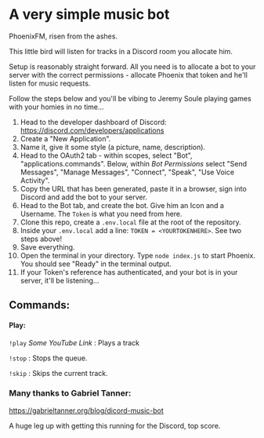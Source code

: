 # A very simple music bot
PhoenixFM, risen from the ashes.

This little bird will listen for tracks in a Discord room you allocate him.

Setup is reasonably straight forward. All you need is to allocate a bot to your server with the correct permissions - allocate Phoenix that token and he'll listen for music requests.

Follow the steps below and you'll be vibing to Jeremy Soule playing games with your homies in no time...

1) Head to the developer dashboard of Discord: https://discord.com/developers/applications
2) Create a "New Application".
3) Name it, give it some style (a picture, name, description).
4) Head to the OAuth2 tab - within scopes, select "Bot", "applications.commands". Below, within _Bot Permissions_ select "Send Messages", "Manage Messages", "Connect", "Speak", "Use Voice Activity".
5) Copy the URL that has been generated, paste it in a browser, sign into Discord and add the bot to your server.
6) Head to the Bot tab, and create the bot. Give him an Icon and a Username. The `Token` is what you need from here.
7) Clone this repo, create a `.env.local` file at the root of the repository.
8) Inside your `.env.local` add a line: `TOKEN = <YOURTOKENHERE>`. See two steps above!
9) Save everything.
10) Open the terminal in your directory. Type `node index.js` to start Phoenix. You should see "Ready" in the terminal output.
11) If your Token's reference has authenticated, and your bot is in your server, it'll be listening...

## Commands:
#### Play:
`!play` _Some YouTube Link_ : Plays a track

`!stop` : Stops the queue.

`!skip` : Skips the current track.

### Many thanks to Gabriel Tanner:
https://gabrieltanner.org/blog/dicord-music-bot

A huge leg up with getting this running for the Discord, top score.
